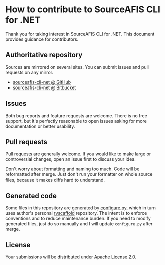 <!--- Generated by scripts/configure.py --->
# How to contribute to SourceAFIS CLI for .NET

Thank you for taking interest in SourceAFIS CLI for .NET. This document provides guidance for contributors.

## Authoritative repository

Sources are mirrored on several sites. You can submit issues and pull requests on any mirror.

* [sourceafis-cli-net @ GitHub](https://github.com/robertvazan/sourceafis-cli-net)
* [sourceafis-cli-net @ Bitbucket](https://bitbucket.org/robertvazan/sourceafis-cli-net)

## Issues

Both bug reports and feature requests are welcome. There is no free support,
but it's perfectly reasonable to open issues asking for more documentation or better usability.

## Pull requests

Pull requests are generally welcome.
If you would like to make large or controversial changes, open an issue first to discuss your idea.

Don't worry about formatting and naming too much. Code will be reformatted after merge.
Just don't run your formatter on whole source files, because it makes diffs hard to understand.

## Generated code

Some files in this repository are generated by [configure.py](scripts/configure.py),
which in turn uses author's personal [rvscaffold](https://github.com/robertvazan/rvscaffold) repository.
The intent is to enforce conventions and to reduce maintenance burden.
If you need to modify generated files, just do so manually and I will update `configure.py` after merge.

## License

Your submissions will be distributed under [Apache License 2.0](LICENSE).
